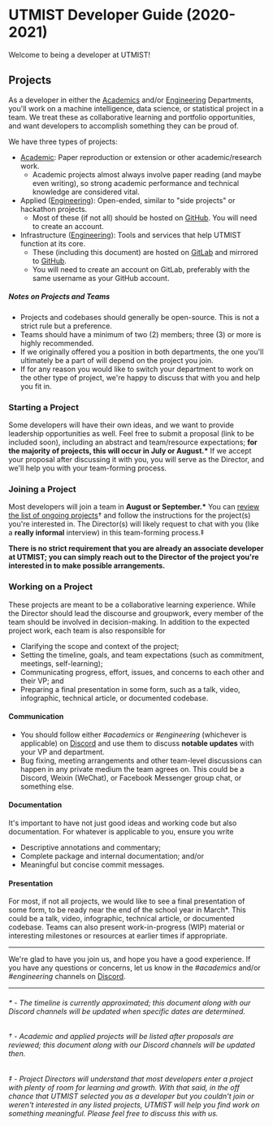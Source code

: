# UTMIST Developer Guide (2020-2021)

Welcome to being a developer at UTMIST!

## Projects

As a developer in either the [Academics](https://utmist.gitlab.io/team/academics) and/or [Engineering](https://utmist.gitlab.io/team/engineering) Departments, you'll work on a machine intelligence, data science, or statistical project in a team. We treat these as collaborative learning and portfolio opportunities, and want developers to accomplish something they can be proud of.

We have three types of projects:

- [Academic](https://utmist.gitlab.io/team/academics): Paper reproduction or extension or other academic/research work.
  - Academic projects almost always involve paper reading (and maybe even writing), so strong academic performance and technical knowledge are considered vital.
- Applied ([Engineering](https://utmist.gitlab.io/team/engineering)): Open-ended, similar to "side projects" or hackathon projects.
  - Most of these (if not all) should be hosted on [GitHub](https://github.com/utmist). You will need to create an account.
- Infrastructure ([Engineering](https://utmist.gitlab.io/team/engineering)): Tools and services that help UTMIST function at its core.
  - These (including this document) are hosted on [GitLab](https://gitlab.com/utmist) and mirrored to [GitHub](https://github.com/utmist).
  - You will need to create an account on GitLab, preferably with the same username as your GitHub account.

##### Notes on Projects and Teams

- Projects and codebases should generally be open-source. This is not a strict rule but a preference.
- Teams should have a minimum of two (2) members; three (3) or more is highly recommended.
- If we originally offered you a position in both departments, the one you'll ultimately be a part of will depend on the project you join.
- If for any reason you would like to switch your department to work on the other type of project, we're happy to discuss that with you and help you fit in.

### Starting a Project

Some developers will have their own ideas, and we want to provide leadership opportunities as well. Feel free to submit a proposal (link to be included soon), including an abstract and team/resource expectations; **for the majority of projects, this will occur in July or August.\*** If we accept your proposal after discussing it with you, you will serve as the Director, and we'll help you with your team-forming process.

### Joining a Project

Most developers will join a team in **August or September.\*** You can [review the list of ongoing projects](https://utmist.gitlab.io/projects)† and follow the instructions for the project(s) you're interested in. The Director(s) will likely request to chat with you (like a **really informal** interview) in this team-forming process.‡

**There is no strict requirement that you are already an associate developer at UTMIST; you can simply reach out to the Director of the project you're interested in to make possible arrangements.**

### Working on a Project

These projects are meant to be a collaborative learning experience. While the Director should lead the discourse and groupwork, every member of the team should be involved in decision-making. In addition to the expected project work, each team is also responsible for

- Clarifying the scope and context of the project;
- Setting the timeline, goals, and team expectations (such as commitment, meetings, self-learning);
- Communicating progress, effort, issues, and concerns to each other and their VP; and
- Preparing a final presentation in some form, such as a talk, video, infographic, technical article, or documented codebase.

#### Communication

- You should follow either _#academics_ or _#engineering_ (whichever is applicable) on [Discord](https://discord.gg/88mSPw8) and use them to discuss **notable updates** with your VP and department.
- Bug fixing, meeting arrangements and other team-level discussions can happen in any private medium the team agrees on. This could be a Discord, Weixin (WeChat), or Facebook Messenger group chat, or something else.

#### Documentation

It's important to have not just good ideas and working code but also documentation. For whatever is applicable to you, ensure you write

- Descriptive annotations and commentary;
- Complete package and internal documentation; and/or
- Meaningful but concise commit messages.

#### Presentation

For most, if not all projects, we would like to see a final presentation of some form, to be ready near the end of the school year in March\*. This could be a talk, video, infographic, technical article, or documented codebase. Teams can also present work-in-progress (WIP) material or interesting milestones or resources at earlier times if appropriate.

---

We're glad to have you join us, and hope you have a good experience. If you have any questions or concerns, let us know in the _#academics_ and/or _#engineering_ channels on [Discord](https://discord.gg/88mSPw8).

---

###### \* - The timeline is currently approximated; this document along with our Discord channels will be updated when specific dates are determined.

###### † - Academic and applied projects will be listed after proposals are reviewed; this document along with our Discord channels will be updated then.

###### ‡ - Project Directors will understand that most developers enter a project with plenty of room for learning and growth. With that said, in the off chance that UTMIST selected you as a developer but you couldn't join or weren't interested in any listed projects, UTMIST will help you find work on something meaningful. Please feel free to discuss this with us.
